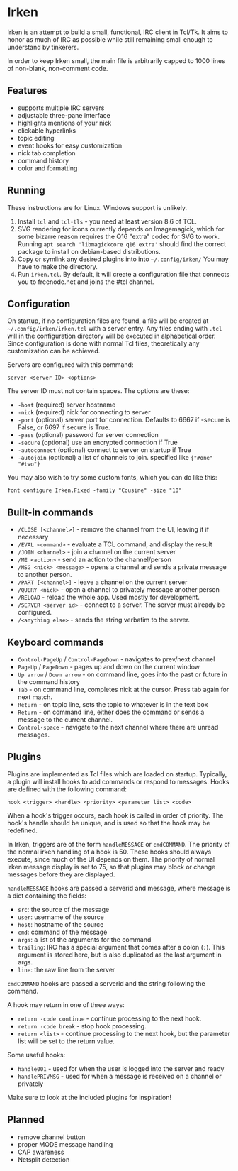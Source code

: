 Irken
=======

Irken is an attempt to build a small, functional, IRC client in Tcl/Tk.  It
aims to honor as much of IRC as possible while still remaining small enough to
understand by tinkerers.

In order to keep Irken small, the main file is arbitrarily capped to 1000
lines of non-blank, non-comment code.

Features
--------

- supports multiple IRC servers
- adjustable three-pane interface
- highlights mentions of your nick
- clickable hyperlinks
- topic editing
- event hooks for easy customization
- nick tab completion
- command history
- color and formatting

Running
-------

These instructions are for Linux.  Windows support is unlikely.

1. Install `tcl` and `tcl-tls` - you need at least version 8.6 of TCL.
2. SVG rendering for icons currently depends on Imagemagick, which for some bizarre
reason requires the Q16 "extra" codec for SVG to work.  Running `apt search
'libmagickcore q16 extra'` should find the correct package to install on
debian-based distributions.
3. Copy or symlink any desired plugins into into `~/.config/irken/`  You may
   have to make the directory.
4. Run `irken.tcl`. By default, it will create a configuration file that
   connects you to freenode.net and joins the #tcl channel.

Configuration
-------------

On startup, if no configuration files are found, a file will be created at
`~/.config/irken/irken.tcl` with a server entry.  Any files ending with
`.tcl` will in the configuration directory will be executed in alphabetical
order.  Since configuration is done with normal Tcl files, theoretically any
customization can be achieved.

Servers are configured with this command:

    server <server ID> <options>

The server ID must not contain spaces.  The options are these:

* `-host` (required) server hostname
* `-nick` (required) nick for connecting to server
* `-port` (optional) server port for connection.  Defaults to 6667 if -secure is
  False, or 6697 if secure is True.
* `-pass` (optional) password for server connection
* `-secure` (optional) use an encrypted connection if True
* `-autoconnect` (optional) connect to server on startup if True
* `-autojoin` (optional) a list of channels to join.  specified like `{"#one" "#two"}`

You may also wish to try some custom fonts, which you can do like this:

    font configure Irken.Fixed -family "Cousine" -size "10"

Built-in commands
-----------------

* `/CLOSE [<channel>]` - remove the channel from the UI, leaving it if necessary
* `/EVAL <command>` - evaluate a TCL command, and display the result
* `/JOIN <channel>` - join a channel on the current server
* `/ME <action>` - send an action to the channel/person
* `/MSG <nick> <message>` - opens a channel and sends a private message to another person.
* `/PART [<channel>]` - leave a channel on the current server
* `/QUERY <nick>` - open a channel to privately message another person
* `/RELOAD` - reload the whole app.  Used mostly for development.
* `/SERVER <server id>` - connect to a server.  The server must already be configured.
* `/<anything else>` - sends the string verbatim to the server.

Keyboard commands
-----------------

* `Control-PageUp` / `Control-PageDown` - navigates to prev/next channel
* `PageUp` / `PageDown` - pages up and down on the current window
* `Up arrow` / `Down arrow` - on command line, goes into the past or future in the command history
* `Tab` - on command line, completes nick at the cursor.  Press tab again for
next match.
* `Return` - on topic line, sets the topic to whatever is in the text box
* `Return` - on command line, either does the command or sends a message to the
  current channel.
* `Control-space` - navigate to the next channel where there are unread messages.

Plugins
-------

Plugins are implemented as Tcl files which are loaded on startup.  Typically, a
plugin will install hooks to add commands or respond to messages.  Hooks are
defined with the following command:

    hook <trigger> <handle> <priority> <parameter list> <code>

When a hook's trigger occurs, each hook is called in order of priority.  The
hook's handle should be unique, and is used so that the hook may be redefined.

In Irken, triggers are of the form `handleMESSAGE` or `cmdCOMMAND`.  The
priority of the normal irken handling of a hook is 50.  These hooks should
always execute, since much of the UI depends on them.  The priority of normal
irken message display is set to 75, so that plugins may block or change
messages before they are displayed.

`handleMESSAGE` hooks are passed a serverid and message, where message is a
dict containing the fields:

- `src`: the source of the message
- `user`: username of the source
- `host`: hostname of the source
- `cmd`: command of the message
- `args`: a list of the arguments for the command
- `trailing`: IRC has a special argument that comes after a colon (`:`).  This
  argument is stored here, but is also duplicated as the last argument in args.
- `line`: the raw line from the server

`cmdCOMMAND` hooks are passed a serverid and the string following the command.

A hook may return in one of three ways:

- `return -code continue` - continue processing to the next hook.
- `return -code break` - stop hook processing.
- `return <list>` - continue processing to the next hook, but the
  parameter list will be set to the return value.

Some useful hooks:

- `handle001` - used for when the user is logged into the server and ready
- `handlePRIVMSG` - used for when a message is received on a channel or privately

Make sure to look at the included plugins for inspiration!

Planned
-------

- remove channel button
- proper MODE message handling
- CAP awareness
- Netsplit detection
